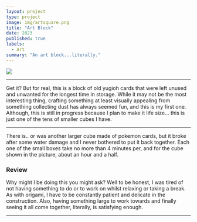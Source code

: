```yaml
---
layout: project
type: project
image: img/artsquare.png
title: "Art Block"
date: 2023
published: true
labels:
  - Art
summary: "An art block...literally."
---
```


<img class="img-fluid" src="../img/yugiohblock.jpg">

<hr>
Get it? But for real, this is a block of old yugioh cards that were left unused and unwanted for the longest time in storage. While it may not be the most interesting thing, crafting something at least visually appealing from something collecting dust has always seemed fun, and this is my first one. Although, this is still in progress because I plan to make it life size... this is just one of the tens of smaller cubes I have.
<hr>
There is.. or was another larger cube made of pokemon cards, but it broke after some water damage and I never bothered to put it back together. Each one of the small boxes take no more than 4 minutes per, and for the cube shown in the picture, about an hour and a half.
<h3>Review</h3>
Why might I be doing this you might ask? Well to be honest, I was tired of not having something to do or to work on whilst relaxing or taking a break. As with origami, I have to be constantly patient and delicate in the construction. Also, having something large to work towards and finally seeing it all come together, literally, is satisfying enough. 
<hr>
